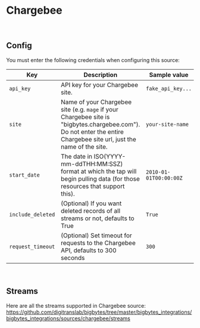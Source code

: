 # Chargebee

<br />

## Config

You must enter the following credentials when configuring this source:

| Key | Description | Sample value
| --- | --- | --- |
| `api_key` | API key for your Chargebee site. | `fake_api_key...` |
| `site` | Name of your Chargebee site (e.g. `mage` if your Chargebee site is "bigbytes.chargebee.com"). Do not enter the entire Chargebee site url, just the name of the site. | `your-site-name` |
| `start_date` | The date in ISO(YYYY-mm-ddTHH:MM:SSZ) format at which the tap will begin pulling data (for those resources that support this). | `2010-01-01T00:00:00Z` |
| `include_deleted` | (Optional) If you want deleted records of all streams or not, defaults to True | `True` |
| `request_timeout` | (Optional) Set timeout for requests to the Chargebee API, defaults to 300 seconds | `300` |

<br />

## Streams

Here are all the streams supported in Chargebee source: https://github.com/digitranslab/bigbytes/tree/master/bigbytes_integrations/bigbytes_integrations/sources/chargebee/streams
